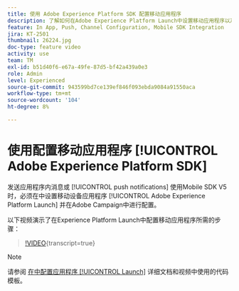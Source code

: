 ```yaml
---
title: 使用 Adobe Experience Platform SDK 配置移动应用程序
description: 了解如何在Adobe Experience Platform Launch中设置移动应用程序以及如何在Adobe Campaign中配置该应用程序。
feature: In App, Push, Channel Configuration, Mobile SDK Integration
jira: KT-2501
thumbnail: 26224.jpg
doc-type: feature video
activity: use
team: TM
exl-id: b51d40f6-e67a-49fe-87d5-bf42a439a0e3
role: Admin
level: Experienced
source-git-commit: 943599bd7ce139ef846f093ebda9084a91550aca
workflow-type: tm+mt
source-wordcount: '104'
ht-degree: 8%

---
```



# 使用配置移动应用程序 [!UICONTROL Adobe Experience Platform SDK]

发送应用程序内消息或 [!UICONTROL push notifications] 使用Mobile SDK V5时，必须在中设置移动设备应用程序 [!UICONTROL Adobe Experience Platform Launch] 并在Adobe Campaign中进行配置。

以下视频演示了在Experience Platform Launch中配置移动应用程序所需的步骤：

>[!VIDEO](https://video.tv.adobe.com/v/26224?learn=on){transcript=true}

>[!NOTE]
>
>请参阅 [在中配置应用程序 [!UICONTROL Launch]](https://experienceleague.adobe.com/docs/campaign-standard/using/administrating/configuring-channels/configuring-a-mobile-application.html?lang=en) 详细文档和视频中使用的代码模板。
